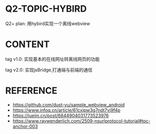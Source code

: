 # Q2-TOPIC-HYBIRD
Q2+ plan: 用hybird实现一个离线webview

# CONTENT
tag v1.0: 实现基本的在线网址转离线网页的功能

tag v2.0: 实现jsBridge,打通端与前端的通信

# REFERENCE
- https://github.com/dust-yu/sample_webview_android
- https://www.infoq.cn/article/61cxjpw3g7ndt7vj9f4p
- https://juejin.cn/post/6844904031773523976
- https://www.raywenderlich.com/2509-nsurlprotocol-tutorial#toc-anchor-003


